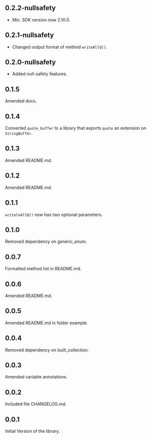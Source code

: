 ## 0.2.2-nullsafety

- Min. SDK version now 2.10.0.

## 0.2.1-nullsafety

* Changed output format of method `writeAllQ()`.

## 0.2.0-nullsafety

* Added null-safety features.

## 0.1.5

Amended docs.


## 0.1.4

Converted `quote_buffer` to a library that exports `quote`
an extension on `StringBuffer`.

## 0.1.3

Amended README.md.


## 0.1.2

Amended README.md.

## 0.1.1

`writelnAllQ()` now has two optional parameters.

## 0.1.0

Removed dependency on generic_enum.

## 0.0.7

Formatted method list in README.md.

## 0.0.6

Amended README.md.


## 0.0.5

Amended README.md in folder example.

## 0.0.4

Removed dependency on built_collection.

## 0.0.3

Amended variable annotations.

## 0.0.2

Included file CHANGELOG.md.

## 0.0.1

Initial Version of the library.